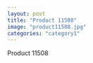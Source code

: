 ```yaml
---
layout: post
title: "Product 11508"
image: "product11508.jpg"
categories: "category1"
---
```

Product 11508
